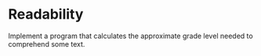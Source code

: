 # Readability
Implement a program that calculates the approximate grade level needed to comprehend some text.
